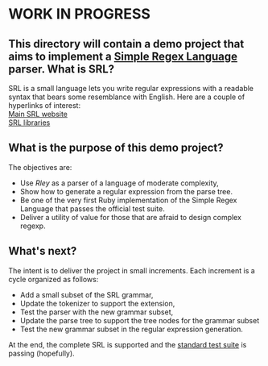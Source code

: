 WORK IN PROGRESS
================

This directory will contain a demo project that aims to implement a [Simple Regex Language](https://simple-regex.com) parser.
What is SRL?
------------
SRL is a small language lets you write regular expressions
with a readable syntax that bears some resemblance with English.
Here are a couple of hyperlinks of interest:  
[Main SRL website](https://simple-regex.com)  
[SRL libraries](https://github.com/SimpleRegex)

What is the purpose of this demo project?
-----------------------------------------
The objectives are:  
- Use _Rley_ as a parser of a language of moderate complexity,
- Show how to generate a regular expression from the parse tree.
- Be one of the very first Ruby implementation of the Simple Regex Language that passes the official test suite.
- Deliver a utility of value for those that are afraid to design complex regexp.

What's next?
------------
The intent is to deliver the project in small increments.
Each increment is a cycle organized as follows:
- Add a small subset of the SRL grammar,  
- Update the tokenizer to support the extension,  
- Test the parser with the new grammar subset,  
- Update the parse tree to support the tree nodes for the grammar subset
- Test the new grammar subset in the regular expression generation.

At the end, the complete SRL is supported and the [standard test suite](https://github.com/SimpleRegex/Test-Rules) is passing (hopefully).
